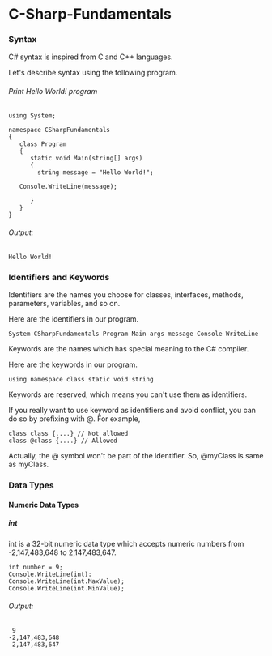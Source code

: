 # C-Sharp-Fundamentals

### Syntax
C# syntax is inspired from C and C++ languages.

Let's describe syntax using the following program.


###### Print Hello World! program
```
using System;

namespace CSharpFundamentals
{
   class Program
   {
      static void Main(string[] args)
      {
        string message = "Hello World!";

   Console.WriteLine(message);

      }
   }
}
```
###### Output:
```
Hello World!
```

### Identifiers and Keywords
Identifiers are the names you choose for classes, interfaces, methods, parameters, variables, and so on.

Here are the identifiers in our program.

```
System CSharpFundamentals Program Main args message Console WriteLine
```

Keywords are the names which has special meaning to the C# compiler. 

Here are the keywords in our program.

```
using namespace class static void string
```

Keywords are reserved, which means you can't use them as identifiers.

If you really want to use keyword as identifiers and avoid conflict, you can do so by prefixing with @. For example, 

```
class class {....} // Not allowed
class @class {....} // Allowed
```
Actually, the @ symbol won't be part of the identifier. So, @myClass is same as myClass.


### Data Types

#### Numeric Data Types

##### int
int is a 32-bit numeric data type which accepts numeric numbers from -2,147,483,648 to 2,147,483,647.


```
int number = 9;
Console.WriteLine(int): 
Console.WriteLine(int.MaxValue);
Console.WriteLine(int.MinValue); 
```
###### Output:
```
 9
-2,147,483,648 
 2,147,483,647 
```
